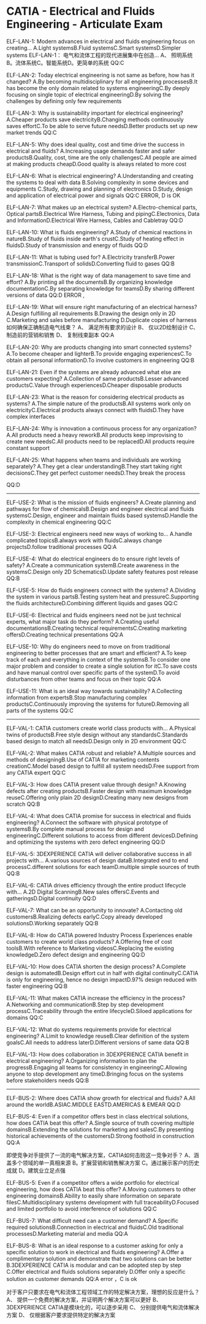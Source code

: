 # CATIA - Electrical and Fluids Engineering - Articulate Exam

ELF-LAN-1:
Modern advances in electrical and fluids engineering focus on creating…
A.Light systemsB.Fluid systemsC.Smart systemsD.Simpler systems
ELF-LAN-1：
电气和流体工程的现代进展集中在创造…
A、 照明系统B。流体系统C。智能系统D。更简单的系统
QQ:C

ELF-LAN-2:
Today electrical engineering is not same as before, how has it changed?
A.By becoming multidisciplinary for all engineering processesB.It has become the only domain related to systems engineeringC.By deeply focusing on single topic of electrical engineeringD.By solving the challenges by defining only few requirements

ELF-LAN-3:
Why is sustainability important for electrical engineering?
A.Cheaper products save electricityB.Changing methods continuously saves effortC.To be able to serve future needsD.Better products set up new market trends
QQ:C

ELF-LAN-5:
Why does ideal quality, cost and time drive the success in electrical and fluids?
A.Increasing usage demands faster and safer productsB.Quality, cost, time are the only challengesC.All people are aimed at making products cheapD.Good quality is always related to more cost

ELF-LAN-6:
What is electrical engineering?
A.Understanding and creating the systems to deal with data
B.Solving complexity in some devices and equipments
C.Study, drawing and planning of electronics
D.Study, design and application of electrical power and signals
QQ:C ERROR,   D is OK

ELF-LAN-7:
What makes up an electrical system?
A.Electro-chemical parts, Optical partsB.Electrical Wire Harness, Tubing and pipingC.Electronics, Data and InformationD.Electrical Wire Harness, Cables and Cabletray
QQ:D

ELF-LAN-10:
What is fluids engineering?
A.Study of chemical reactions in natureB.Study of fluids inside earth's crustC.Study of heating effect in fluidsD.Study of transmission and energy of fluids
QQ:D

ELF-LAN-11:
What is tubing used for?
A.Electricity transferB.Power transmissionC.Transport of solidsD.Converting fluid to gases
QQ:B

ELF-LAN-18:
What is the right way of data management to save time and effort?
A.By printing all the documentsB.By organizing knowledge documentationC.By separating knowledge for teamsD.By sharing different versions of data
QQ:D ERROR ,

ELF-LAN-19:
What will ensure right manufacturing of an electrical harness?
A.Design fulfilling all requirements
B.Drawing the design only in 2D
C.Marketing and sales before manufacturing
D.Duplicate copies of harness
如何确保正确制造电气线束？
A、 满足所有要求的设计
B、 仅以2D绘制设计
C、 制造前的营销和销售
D、 复制线束副本
QQ:A

ELF-LAN-20:
Why are products changing into smart connected systems?
A.To become cheaper and lighterB.To provide engaging experiencesC.To obtain all personal informationD.To involve customers in engineering
QQ:B

ELF-LAN-21:
Even if the systems are already advanced what else are customers expecting?
A.Collection of same productsB.Lesser advanced productsC.Value through experiencesD.Cheaper disposable products

ELF-LAN-23:
What is the reason for considering electrical products as systems?
A.The simple nature of the productsB.All systems work only on electricityC.Electrical products always connect with fluidsD.They have complex interfaces

ELF-LAN-24:
Why is innovation a continuous process for any organization?
A.All products need a heavy reworkB.All products keep improvising to create new needsC.All products need to be replacedD.All products require constant support

ELF-LAN-25:
What happens when teams and individuals are working separately?
A.They get a clear understandingB.They start taking right decisionsC.They get perfect customer needsD.They break the process

QQ:D

----------------------------

ELF-USE-2:
What is the mission of fluids engineers?
A.Create planning and pathways for flow of chemicalsB.Design and engineer electrical and fluids systemsC.Design, engineer and maintain fluids based systemsD.Handle the complexity in chemical engineering
QQ:C

ELF-USE-3:
Electrical engineers need new ways of working to…
A.handle complicated topicsB.always work with fluidsC.always change projectsD.follow traditional processes
QQ:A

ELF-USE-4:
What do electrical engineers do to ensure right levels of safety?
A.Create a communication systemB.Create awareness in the systemsC.Design only 2D SchematicsD.Update safety features post release
QQ:B

ELF-USE-5:
How do fluids engineers connect with the systems?
A.Dividing the system in various partsB.Testing system heat and pressureC.Supporting the fluids architectureD.Combining different liquids and gases
QQ:C

ELF-USE-6:
Electrical and fluids engineers need not be just technical experts, what major task do they perform?
A.Creating useful documentationsB.Creating technical requirementsC.Creating marketing offersD.Creating technical presentations
QQ:A

ELF-USE-10:
Why do engineers need to move on from traditional engineering to better processes that are smart and efficient?
A.To keep track of each and everything in context of the systemsB.To consider one major problem and consider to create a single solution for itC.To save costs and have manual control over specific parts of the systemD.To avoid disturbances from other teams and focus on their topic
QQ:A

ELF-USE-11:
What is an ideal way towards sustainability?
A.Collecting information from expertsB.Stop manufacturing complex productsC.Continuously improving the systems for futureD.Removing all parts of the systems
QQ:C

----

ELF-VAL-1:
CATIA customers create world class products with…
A.Physical twins of productsB.Free style design without any standardsC.Standards based design to match all needsD.Design only in 2D environment
QQ:C

ELF-VAL-2:
What makes CATIA robust and reliable?
A.Multiple sources and methods of designingB.Use of CATIA for marketing contents creationC.Model based design to fulfill all system needsD.Free support from any CATIA expert
QQ:C

ELF-VAL-3:
How does CATIA present value through design?
A.Knowing defects after creating productsB.Faster design with maximum knowledge reuseC.Offering only plain 2D designD.Creating many new designs from scratch
QQ:B

ELF-VAL-4:
What does CATIA promise for success in electrical and fluids engineering?
A.Connect the software with physical prototype of systemsB.By complete manual process for design and engineeringC.Different solutions to access from different devicesD.Defining and optimizing the systems with zero defect engineering
QQ:D

ELF-VAL-5:
3DEXPERIENCE CATIA will deliver collaborative success in all projects with…
A.various sources of design dataB.Integrated end to end processC.different solutions for each teamD.multiple simple sources of truth
QQ:B

ELF-VAL-6:
CATIA drives efficiency through the entire product lifecycle with...
A.2D Digital ScanningB.New sales offersC.Events and gatheringsD.Digital continuity
QQ:D

ELF-VAL-7:
What can be an opportunity to innovate?
A.Contacting old customersB.Realizing defects earlyC.Copy already developed solutionsD.Working separately
QQ:B

ELF-VAL-8:
How do CATIA powered Industry Process Experiences enable customers to create world class products?
A.Offering free of cost toolsB.With reference to Marketing videosC.Replacing the existing knowledgeD.Zero defect design and engineering
QQ:D

ELF-VAL-10:
How does CATIA shorten the design process?
A.Complete design is automatedB.Design effort cut in half with digital continuityC.CATIA is only for engineering, hence no design impactD.97% design reduced with faster engineering
QQ:B

ELF-VAL-11:
What makes CATIA increase the efficiency in the process?
A.Networking and communicationB.Step by step development processC.Traceability through the entire lifecycleD.Siloed applications for domains
QQ:C

ELF-VAL-12:
What do systems requirements provide for electrical engineering?
A.Limit to knowledge reuseB.Clear definition of the system goalsC.All needs to address laterD.Different versions of same data
QQ:B

ELF-VAL-13:
How does collaboration in 3DEXPERIENCE CATIA benefit in electrical engineering?
A.Organizing information to plan the progressB.Engaging all teams for consistency in engineeringC.Allowing anyone to stop development any timeD.Bringing focus on the systems before stakeholders needs
QQ:B

----

ELF-BUS-2:
Where does CATIA show growth for electrical and fluids?
A.All around the worldB.ASIAC.MIDDLE EASTD.AMERICAS & EMEAR
QQ:D

ELF-BUS-4:
Even if a competitor offers best in class electrical solutions, how does CATIA beat this offer?
A.Single source of truth covering multiple domainsB.Extending the solutions for marketing and salesC.By presenting historical achievements of the customersD.Strong foothold in construction
QQ:A

即使竞争对手提供了一流的电气解决方案，CATIA如何击败这一竞争对手？
A、涵盖多个领域的单一真相来源
B。扩展营销和销售解决方案
C。通过展示客户的历史成就
D。建筑业立足点强

ELF-BUS-5:
Even if a competitor offers a wide portfolio for electrical engineering, how does CATIA beat this offer?
A.Moving customers to other engineering domainsB.Ability to easily share information on separate filesC.Multidisciplinary systems development with full traceabilityD.Focused and limited portfolio to avoid interference of solutions
QQ:C

ELF-BUS-7:
What difficult need can a customer demand?
A.Specific required solutionsB.Connection in electrical and fluidsC.Old traditional processesD.Marketing material and media
QQ:A

ELF-BUS-8:
What is an ideal response to a customer asking for only a specific solution to work in electrical and fluids engineering?
A.Offer a complimentary solution and demonstrate that two solutions can be better
B.3DEXPERIENCE CATIA is modular and can be adopted step by step
C.Offer electrical and fluids solutions separately
D.Offer only a specific solution as customer demands
QQ:A error ，C is ok

对于客户只要求在电气和流体工程领域工作的特定解决方案，理想的反应是什么？
A、 提供一个免费的解决方案，并证明两个解决方案可以更好
B、 3DEXPERIENCE CATIA是模块化的，可以逐步采用
C、 分别提供电气和流体解决方案
D、 仅根据客户要求提供特定的解决方案
